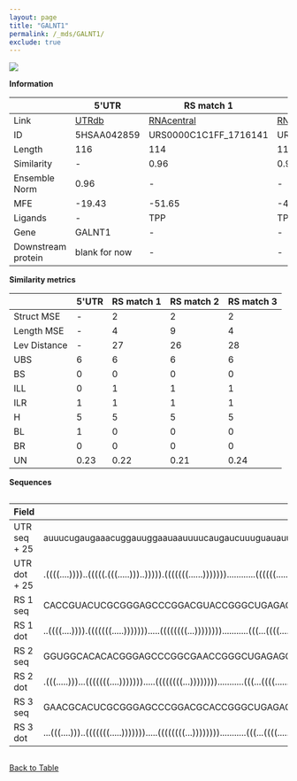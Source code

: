 ```yaml
---
layout: page
title: "GALNT1"
permalink: /_mds/GALNT1/
exclude: true
---
```




![](../../alns_9.28.22/aln_5HSAA042859_0.940.png?raw=true)


**Information**

| | 5'UTR       | RS match 1   | RS match 2  | RS match 3 |
| ---- | ----------- | ----------- | ----------- | ----------- |
| Link | <a href="http://utrdb.ba.itb.cnr.it/getutr/5HSAA042859/1" target="_blank" rel="noopener noreferrer">UTRdb</a>   | <a href="https://rnacentral.org/rna/URS0000C1C1FF/1716141" target="_blank" rel="noopener noreferrer">RNAcentral</a>     |<a href="https://rnacentral.org/rna/URS0000C45CAF/359131" target="_blank" rel="noopener noreferrer">RNAcentral</a>  | <a href="https://rnacentral.org/rna/URS0000BF9DC4/1265868" target="_blank" rel="noopener noreferrer">RNAcentral</a>   |
| ID | 5HSAA042859     | URS0000C1C1FF_1716141     | URS0000C45CAF_359131     | URS0000BF9DC4_1265868     |
| Length | 116     |  114    | 113   |  114    |
| Similarity | - | 0.96 | 0.95 | 0.96 |
| Ensemble Norm | 0.96 | - | - | - |
| MFE | -19.43 | -51.65 | -48.40 | -50.96 |
| Ligands | - | TPP | TPP | TPP |
| Gene | GALNT1 | - | - | - |
| Downstream protein | blank for now    |    -    | -  | - |


**Similarity metrics**

| | 5'UTR       | RS match 1   | RS match 2  | RS match 3 |
| ---- | ----------- | ----------- | ----------- | ----------- |
| Struct MSE | - | 2 | 2 | 2 |
| Length MSE | - | 4 | 9 | 4 |
| Lev Distance | - | 27 | 26 | 28 |
| UBS| 6 | 6 | 6 | 6 |
| BS | 0 | 0 | 0 | 0 |
| ILL | 0 | 1 | 1 | 1 |
| ILR | 1 | 1 | 1 | 1 |
| H | 5 | 5 | 5 | 5 |
| BL | 1 | 0 | 0 | 0 |
| BR | 0 | 0 | 0 | 0 |
| UN | 0.23 | 0.22 | 0.21 | 0.24 |

**Sequences**


<div style="overflow-x:auto;">

<table>
<colgroup>
<col width="30%" />
<col width="70%" />
</colgroup>
<thead>
<tr class="header">
<th>Field</th>
<th>Description</th>
</tr>
</thead>
<tbody>
<tr>
<td markdown="span">UTR seq + 25 </td>
<td markdown="span"> auuucugaugaaacuggauuggaauaauuuucaugaucuuuguauauuuauauauauauauuuuuaaauuuugcauuugacuuaaagugccATGAGAAAATTTGCATACTGCAAGG </td>
</tr>
<tr>
<td markdown="span">UTR dot + 25  </td>
<td markdown="span"> .((((....))))..(((((.(((.....)))..))))).(((((((......)))))))............((((((......))))))..........((((((...)))))).
</td>
</tr>


<tr>
<td markdown="span">RS 1 seq </td>
<td markdown="span"> CACCGUACUCGCGGGAGCCCGGACGUACCGGGCUGAGAGGGAGGCUGGGACGGCCUCCGACCGUACGAACCUGAUCCGGGUCAUGCCGGCGAAGGGAGGGGCUCGACGCCCAUG
</td>
</tr>


<tr>
<td markdown="span">RS 1 dot </td>
<td markdown="span"> ..((((....)))).(((((((.....))))))).....((((((((...))))))))...........(((...((((......))))...)))...((((.....))))...
</td>
</tr>


<tr>
<td markdown="span">RS 2 seq </td>
<td markdown="span"> GGUGGCACACACGGGAGCCCGGCGAACCGGGCUGAGAGGCGGGCUGGCACGGCCCGCGACCGUCCGAACCUGAUCCGGGUCAUACCGGCGAAGGGAGCAGAGCAGCUUUGUCA
</td>
</tr>


<tr>
<td markdown="span">RS 2 dot </td>
<td markdown="span"> .(((.....)))...(((((((....))))))).....((((((((...))))))))...........(((...((((......))))...)))..((((((...))))))..
</td>
</tr>


<tr>
<td markdown="span">RS 3 seq </td>
<td markdown="span"> GAACGCACUCGCGGGAGCCCGGACGCACCGGGCUGAGAGGGAGGCUGCUGCGGCCUCCGACCGUACGAACCUGAUCCGGGUCAUGCCGGCGAAGGGAGGGGCUGGACGCCCAUG
</td>
</tr>


<tr>
<td markdown="span">RS 3 dot </td>
<td markdown="span"> ...(((....)))..(((((((.....))))))).....((((((((...))))))))...........(((...((((......))))...)))...((((.....))))...
</td>
</tr>

</tbody>
</table>


</div>


[Back to Table](../../display)
